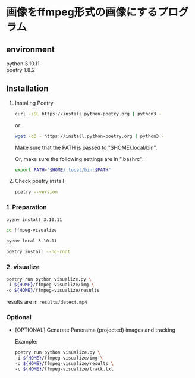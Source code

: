 # 画像をffmpeg形式の画像にするプログラム

## environment
python 3.10.11 \
poetry 1.8.2

## Installation

1. Instaling Poetry

    ```bash
    curl -sSL https://install.python-poetry.org | python3 -
    ```

    or

    ```bash
    wget -qO - https://install.python-poetry.org | python3 -
    ```

    Make sure that the PATH is passed to "$HOME/.local/bin".

    Or, make sure the following settings are in ".bashrc":

    ```bash
    export PATH="$HOME/.local/bin:$PATH"
    ```

2. Check poetry install

    ```bash
    poetry --version
    ```

### 1. Preparation
```bash
pyenv install 3.10.11
```
```bash
cd ffmpeg-visualize
```
```bash
pyenv local 3.10.11
```

```bash
poetry install --no-root
```

### 2. visualize

```bash
poetry run python visualize.py \
-i ${HOME}/ffmpeg-visualize/img \
-o ${HOME}/ffmpeg-visualize/results 
```


results are in `results/detect.mp4`


### Optional

* [OPTIONAL] Genarate Panorama (projected) images and tracking

    Example:

    ```bash
    poetry run python visualize.py \
    -i ${HOME}/ffmpeg-visualize/img \
    -o ${HOME}/ffmpeg-visualize/results \
    -c ${HOME}/ffmpeg-visualize/track.txt
    ```
